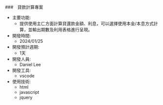###　貸款計算專案
- 主要功能:
    - 提供使用主ㄈ方面計算貸還款金額、利息，可以選擇使用本金/本息方式計算，並輸出期數及利用表格進行呈現。
- 開發時間:
    - 2024/01/25
- 開發預計週期:
    - 1天
- 開發人員:
    - Daniel Lee
- 開發工具: 
    - vscode
- 使用技術:
    - html
    - javascript
    - jquery